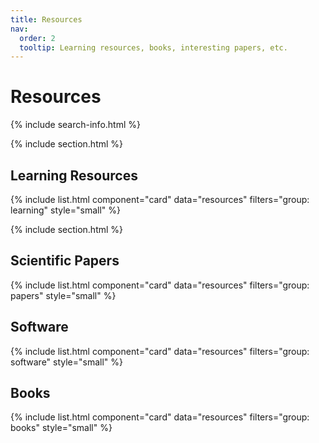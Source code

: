 ```yaml
---
title: Resources
nav:
  order: 2
  tooltip: Learning resources, books, interesting papers, etc.
---
```


# <i class="fa-solid fa-books"></i>Resources

{% include search-info.html %}

{% include section.html %}

## Learning Resources

{% include list.html component="card" data="resources" filters="group: learning" style="small" %}

{% include section.html %}


## Scientific Papers

{% include list.html component="card" data="resources" filters="group: papers" style="small" %}


## Software

{% include list.html component="card" data="resources" filters="group: software" style="small" %}

## Books

{% include list.html component="card" data="resources" filters="group: books" style="small" %}
